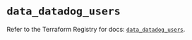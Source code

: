 # `data_datadog_users`

Refer to the Terraform Registry for docs: [`data_datadog_users`](https://registry.terraform.io/providers/datadog/datadog/3.68.0/docs/data-sources/users).

